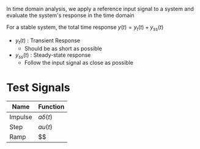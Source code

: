 In time domain analysis, we apply a reference input signal to a system and evaluate the system's response in the time domain

For a stable system, the total time response $y(t) = y_{t}(t) + y_{ss}(t)$
- $y_{t}(t)$ : Transient Response
	- Should be as short as possible
- $y_{ss}(t)$ : Steady-state response
	- Follow the input signal as close as possible
# Test Signals
| Name    | Function      |
| ------- | ------------- |
| Impulse | $a\delta (t)$ |
| Step    | $au(t)$       |
| Ramp    | $$            |